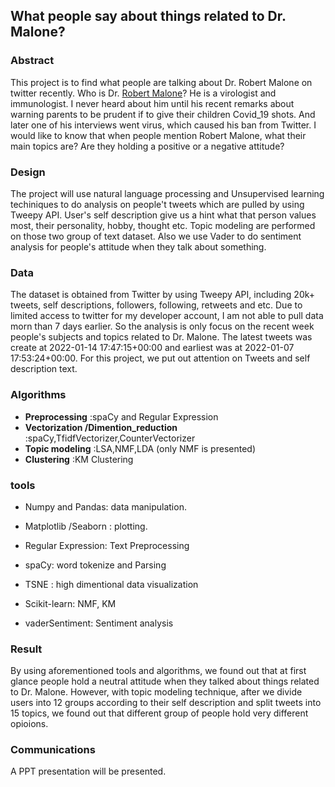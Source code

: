 ## What people say about things related to Dr. Malone?

### Abstract
This project is to find what people are talking about Dr. Robert Malone on twitter recently.
Who is Dr. [Robert Malone](https://en.wikipedia.org/wiki/Robert_W._Malone)? He is a virologist and immunologist. I never heard about him until his recent remarks about warning parents to be prudent if to give their children Covid_19 shots. And later one of his interviews went virus, which caused his ban from Twitter. I would like to know that when people mention Robert Malone, what  their main topics are? Are they holding a positive or a negative attitude?

### Design
The project will use natural language processing and Unsupervised learning techiniques to do analysis on people't tweets which are pulled by using Tweepy API. User's self description give us a hint what that person values most, their personality, hobby, thought etc. Topic modeling are performed on those two group of text dataset. Also we use Vader to do sentiment analysis for people's attitude when they talk about something.

### Data

The dataset is obtained from Twitter by using Tweepy API, including 20k+ tweets, self descriptions, followers, following, retweets and etc. Due to limited access to twitter for my developer account, I am not able to pull data morn than 7 days earlier. So the analysis is only focus on the recent week people's subjects and topics related to Dr. Malone. The latest tweets was create at 2022-01-14 17:47:15+00:00 and earliest was at 2022-01-07 17:53:24+00:00. For this project, we put out attention on Tweets and self description text.


### Algorithms
- **Preprocessing**  :spaCy and Regular Expression
- **Vectorization /Dimention_reduction** :spaCy,TfidfVectorizer,CounterVectorizer
- **Topic modeling** :LSA,NMF,LDA (only NMF is presented)
- **Clustering**  :KM Clustering

### tools
- Numpy and Pandas: data manipulation.
- Matplotlib /Seaborn : plotting.
- Regular Expression: Text Preprocessing
- spaCy: word tokenize and Parsing
- TSNE : high dimentional data visualization

- Scikit-learn: NMF, KM
- vaderSentiment: Sentiment analysis

### Result
By using aforementioned tools and algorithms, we found out that at first glance people hold a neutral attitude when they talked about things related to Dr. Malone. However, with topic modeling technique, after we divide users into 12 groups according to their self description and split tweets into 15 topics, we found out that different group of people hold very different opioions.


### Communications
A PPT presentation will be presented.
